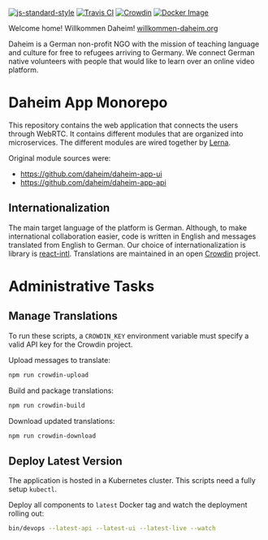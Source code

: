 [![js-standard-style](https://img.shields.io/badge/code%20style-standard-brightgreen.svg)](http://standardjs.com/) [![Travis CI](https://api.travis-ci.org/daheim/daheim-app.svg)](https://travis-ci.org/daheim/daheim-app) [![Crowdin](https://d322cqt584bo4o.cloudfront.net/daheim-app/localized.svg)](https://crowdin.com/project/daheim-app) [![Docker Image](https://imagelayers.io/badge/egergo/daheim-app:latest.svg)](https://imagelayers.io/?images=egergo/daheim-app:latest 'Get your own badge on imagelayers.io')

Welcome home! Willkommen Daheim! [willkommen-daheim.org](https://willkommen-daheim.org)

Daheim is a German non-profit NGO with the mission of teaching language and culture for free to refugees arriving to Germany. We connect German native volunteers with people that would like to learn over an online video platform.

# Daheim App Monorepo

This repository contains the web application that connects the users through WebRTC. It contains different modules that are organized into microservices. The different modules are wired together by [Lerna](https://lernajs.io/).

Original module sources were:
- https://github.com/daheim/daheim-app-ui
- https://github.com/daheim/daheim-app-api

## Internationalization

The main target language of the platform is German. Although, to make international collaboration easier, code is written in English and messages translated from English to German. Our choice of internationalization is library is [react-intl](https://github.com/yahoo/react-intl). Translations are maintained in an open [Crowdin](https://crowdin.com/project/daheim-app) project.


# Administrative Tasks

## Manage Translations

To run these scripts, a `CROWDIN_KEY` environment variable must specify a valid API key for the Crowdin project.

Upload messages to translate:

```bash
npm run crowdin-upload
```

Build and package translations:

```bash
npm run crowdin-build
```

Download updated translations:

```bash
npm run crowdin-download
```

## Deploy Latest Version

The application is hosted in a Kubernetes cluster. This scripts need a fully setup `kubectl`.

Deploy all components to `latest` Docker tag and watch the deployment rolling out:

```bash
bin/devops --latest-api --latest-ui --latest-live --watch
```
